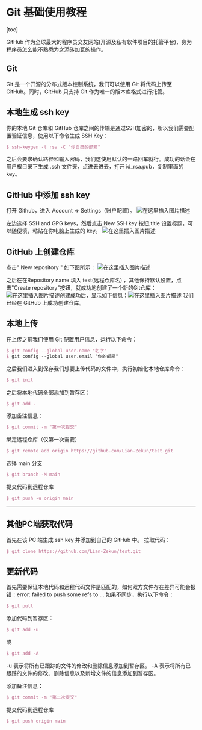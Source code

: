 # Git 基础使用教程

[toc]



GitHub 作为全球最大的程序员交友网站(开源及私有软件项目的托管平台)，身为程序员怎么能不熟悉为之添砖加瓦的操作。

## Git

Git 是一个开源的分布式版本控制系统，我们可以使用 Git 将代码上传至 GitHub。同时，GitHub 只支持 Git 作为唯一的版本库格式进行托管。

## 本地生成 ssh key

你的本地 Git 仓库和 GitHub 仓库之间的传输是通过SSH加密的，所以我们需要配置验证信息，使用以下命令生成 SSH Key：

```tex
$ ssh-keygen -t rsa -C "你自己的邮箱" 
```

之后会要求确认路径和输入密码，我们这使用默认的一路回车就行。成功的话会在 用户根目录下生成 .ssh 文件夹，点进去进去，打开 id_rsa.pub，复制里面的 key。

## GitHub 中添加 ssh key

打开 Github，进入 Account => Settings（账户配置）。
![在这里插入图片描述](https://img-blog.csdnimg.cn/20191201205809965.png)

左边选择 SSH and GPG keys，然后点击 New SSH key 按钮,title 设置标题，可以随便填，粘贴在你电脑上生成的 key。
![在这里插入图片描述](https://img-blog.csdnimg.cn/20191201210506862.png?x-oss-process=image/watermark,type_ZmFuZ3poZW5naGVpdGk,shadow_10,text_aHR0cHM6Ly9ibG9nLmNzZG4ubmV0L3dlaXhpbl80MTMwODU3Mw==,size_16,color_FFFFFF,t_70)

## GitHub 上创建仓库

点击" New repository " 如下图所示：
![在这里插入图片描述](https://img-blog.csdnimg.cn/2019120121125858.png?x-oss-process=image/watermark,type_ZmFuZ3poZW5naGVpdGk,shadow_10,text_aHR0cHM6Ly9ibG9nLmNzZG4ubmV0L3dlaXhpbl80MTMwODU3Mw==,size_16,color_FFFFFF,t_70)

之后在在Repository name 填入 test(远程仓库名) ，其他保持默认设置，点击"Create repository"按钮，就成功地创建了一个新的Git仓库：
![在这里插入图片描述](https://img-blog.csdnimg.cn/20191201211536323.png?x-oss-process=image/watermark,type_ZmFuZ3poZW5naGVpdGk,shadow_10,text_aHR0cHM6Ly9ibG9nLmNzZG4ubmV0L3dlaXhpbl80MTMwODU3Mw==,size_16,color_FFFFFF,t_70)创建成功后，显示如下信息：![在这里插入图片描述](https://img-blog.csdnimg.cn/2019120121174521.png?x-oss-process=image/watermark,type_ZmFuZ3poZW5naGVpdGk,shadow_10,text_aHR0cHM6Ly9ibG9nLmNzZG4ubmV0L3dlaXhpbl80MTMwODU3Mw==,size_16,color_FFFFFF,t_70)
我们已经在 GitHub 上成功创建仓库。

## 本地上传

在上传之前我们使用 Git 配置用户信息，运行以下命令：

```tex
$ git config --global user.name "名字"
$ git config --global user.email "你的邮箱"
```


之后我们进入到保存我们想要上传代码的文件中，执行初始化本地仓库命令：

```tex
$ git init
```


之后将本地代码全部添加到暂存区：

```tex
$ git add .
```


添加备注信息：

```tex
$ git commit -m "第一次提交"
```


绑定远程仓库（仅第一次需要）

```tex
$ git remote add origin https://github.com/Lian-Zekun/test.git
```


选择 main 分支

```tex
$ git branch -M main
```


提交代码到远程仓库

```tex
$ git push -u origin main
```

---

## 其他PC端获取代码

首先在该 PC 端生成 ssh key 并添加到自己的 GitHub 中。
拉取代码：

```tex
$ git clone https://github.com/Lian-Zekun/test.git
```

## 更新代码

首先需要保证本地代码和远程代码文件是匹配的，如何双方文件存在差异可能会报错：error: failed to push some refs to …
如果不同步，执行以下命令：

```tex
$ git pull
```

添加代码到暂存区：

```tex
$ git add -u
```

或

```tex
$ git add -A
```

-u 表示将所有已跟踪的文件的修改和删除信息添加到暂存区。
-A 表示将所有已跟踪的文件的修改、删除信息以及新增文件的信息添加到暂存区。

添加备注信息：

```tex
$ git commit -m "第二次提交"
```

提交代码到远程仓库

```tex
$ git push origin main
```

